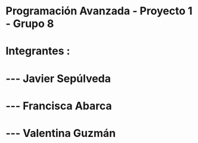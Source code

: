 # Programación Avanzada - Proyecto 1 - Grupo 8

# Integrantes :
# --- Javier Sepúlveda
# --- Francisca Abarca
# --- Valentina Guzmán
